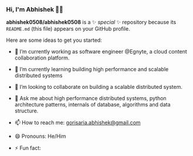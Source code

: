 ### Hi, I'm Abhishek 🧑‍💻

**abhishek0508/abhishek0508** is a ✨ _special_ ✨ repository because its `README.md` (this file) appears on your GitHub profile.

Here are some ideas to get you started:

- 🔭 I’m currently working as software engineer @Egnyte, a cloud content collaboration platform.
- 🌱 I’m currently learning building high performance and scalable distributed systems
- 👯 I’m looking to collaborate on building a scalable distributed system.

- 💬 Ask me about high performance distributed systems, python architecture patterns, internals of database, algorithms and data structure.
- 📫 How to reach me: gorisaria.abhishek@gmail.com  
- 😄 Pronouns: He/Him
- ⚡ Fun fact: 


